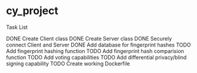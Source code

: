 # cy_project

Task List

DONE Create Client class
DONE Create Server class
DONE Securely connect Client and Server
DONE Add database for fingerprint hashes
TODO Add fingerprint hashing function
TODO Add fingerprint hash comparision function
TODO Add voting capabilities
TODO Add differential privacy/blind signing capability
TODO Create working Dockerfile
